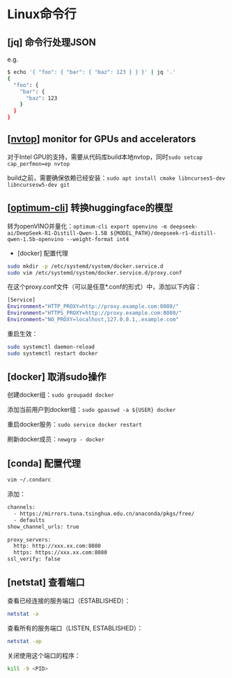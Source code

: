 # Linux命令行

## \[jq] 命令行处理JSON

e.g.

```bash
$ echo '{ "foo": { "bar": { "baz": 123 } } }' | jq '.'
{
  "foo": {
    "bar": {
      "baz": 123
    }
  }
}
```

## \[[nvtop](https://github.com/Syllo/nvtop)] monitor for GPUs and accelerators

对于Intel GPU的支持，需要从代码库build本地nvtop，同时`sudo setcap cap_perfmon=ep nvtop`

build之前，需要确保依赖已经安装：`sudo apt install cmake libncurses5-dev libncursesw5-dev git`

## \[[optimum-cli](https://github.com/huggingface/optimum-intel)] 转换huggingface的模型

转为openVINO并量化：`optimum-cli export openvino -m deepseek-ai/DeepSeek-R1-Distill-Qwen-1.5B ${MODEL_PATH}/deepseek-r1-distill-qwen-1.5b-openvino --weight-format int4`

* \[docker] 配置代理

```bash
sudo mkdir -p /etc/systemd/system/docker.service.d
sudo vim /etc/systemd/system/docker.service.d/proxy.conf
```

在这个proxy.conf文件（可以是任意\*.conf的形式）中，添加以下内容：

```bash
[Service]
Environment="HTTP_PROXY=http://proxy.example.com:8080/"
Environment="HTTPS_PROXY=http://proxy.example.com:8080/"
Environment="NO_PROXY=localhost,127.0.0.1,.example.com"
```

重启生效：

```bash
sudo systemctl daemon-reload
sudo systemctl restart docker
```

## \[docker] 取消sudo操作

创建docker组：`sudo groupadd docker`

添加当前用户到docker组：`sudo gpasswd -a ${USER} docker`

重启docker服务：`sudo service docker restart`

刷新docker成员：`newgrp - docker`

## \[conda] 配置代理

```bash
vim ~/.condarc
```

添加：

```bash
channels:
  - https://mirrors.tuna.tsinghua.edu.cn/anaconda/pkgs/free/
  - defaults
show_channel_urls: true
 
proxy_servers:
  http: http://xxx.xx.com:8080
  https: https://xxx.xx.com:8080
ssl_verify: false
```

## \[netstat] 查看端口

查看已经连接的服务端口（ESTABLISHED）：

```bash
netstat -a
```

查看所有的服务端口（LISTEN, ESTABLISHED）：

```bash
netstat -ap
```

关闭使用这个端口的程序：

```bash
kill -9 <PID>
```
